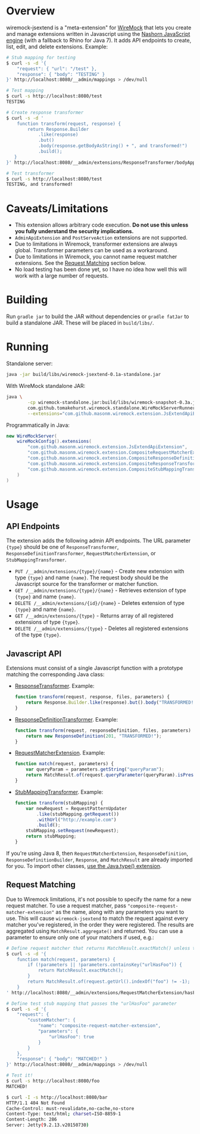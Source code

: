 # Overview

wiremock-jsextend is a "meta-extension" for [WireMock](http://wiremock.org) that lets you create and manage extensions written in Javascript using the [Nashorn JavaScript engine](http://www.n-k.de/riding-the-nashorn/) (with a fallback to Rhino for Java 7). It adds API endpoints to create, list, edit, and delete extensions. Example:

```sh
# Stub mapping for testing
$ curl -s -d '{
    "request": { "url": "/test" },
    "response": { "body": "TESTING" }
}' http://localhost:8080/__admin/mappings > /dev/null

# Test mapping
$ curl -s http://localhost:8080/test
TESTING

# Create response transformer
$ curl -s -d '
    function transform(request, response) {
        return Response.Builder
            .like(response)
            .but()
            .body(response.getBodyAsString() + ", and transformed!")
            .build();
   }
}' http://localhost:8080/__admin/extensions/ResponseTransformer/bodyAppendTest > /dev/null

# Test transformer
$ curl -s http://localhost:8080/test
TESTING, and transformed!
```

# Caveats/Limitations

* This extension allows arbitrary code execution. **Do not use this unless you fully understand the security implications.**
* `AdminApiExtension` and `PostServeAction` extensions are not supported.
* Due to limitations in Wiremock, transformer extensions are always global. Transformer parameters can be used as a workaround.
* Due to limitations in Wiremock, you cannot name request matcher extensions. See the [Request Matching](#request-matching) section below.
* No load testing has been done yet, so I have no idea how well this will work with a large number of requests.

# Building

Run `gradle jar` to build the JAR without dependencies or `gradle fatJar` to build a standalone JAR.
These will be placed in `build/libs/`.

# Running

Standalone server:
```sh
java -jar build/libs/wiremock-jsextend-0.1a-standalone.jar
```

With WireMock standalone JAR:
```sh
java \
        -cp wiremock-standalone.jar:build/libs/wiremock-snapshot-0.3a.jar \
        com.github.tomakehurst.wiremock.standalone.WireMockServerRunner \
        --extensions="com.github.masonm.wiremock.extension.JsExtendApiExtension,com.github.masonm.wiremock.extension.CompositeRequestMatcherExtension,com.github.masonm.wiremock.extension.CompositeResponseDefinitionTransformer,com.github.masonm.wiremock.extension.CompositeResponseTransformer,com.github.masonm.wiremock.extension.JsExtendStubMappingTransformerExtension"
```

Programmatically in Java:
```java
new WireMockServer(
    wireMockConfig().extensions(
        "com.github.masonm.wiremock.extension.JsExtendApiExtension",
        "com.github.masonm.wiremock.extension.CompositeRequestMatcherExtension",
        "com.github.masonm.wiremock.extension.CompositeResponseDefinitionTransformer",
        "com.github.masonm.wiremock.extension.CompositeResponseTransformer",
        "com.github.masonm.wiremock.extension.CompositeStubMappingTransformer"
    )
)
```

# Usage

## API Endpoints

The extension adds the following admin API endpoints. The URL parameter `{type}` should be one of `ResponseTransformer`, `ResponseDefinitionTransformer`, `RequestMatcherExtension`, or `StubMappingTransformer`.
* `PUT /__admin/extensions/{type}/{name}` - Create new extension with type `{type}` and name `{name}`. The request body should be the Javascript source for the transformer or matcher function.
* `GET /__admin/extensions/{type}/{name}` - Retrieves extension of type `{type}` and name `{name}`.
* `DELETE /__admin/extensions/{id}/{name}` - Deletes extension of type `{type}` and name `{name}`.
* `GET /__admin/extensions/{type}` - Returns array of all registered extensions of type `{type}`.
* `DELETE /__admin/extensions/{type}` - Deletes all registered extensions of the type `{type}`.

## Javascript API

Extensions must consist of a single Javascript function with a prototype matching the corresponding Java class:
* [ResponseTransformer](https://github.com/tomakehurst/wiremock/blob/7610d003720e1b39c994f95dcd36b3e3e48b9b9b/src/main/java/com/github/tomakehurst/wiremock/extension/ResponseTransformer.java#L25). Example:
    ```javascript
    function transform(request, response, files, parameters) {
        return Response.Builder.like(response).but().body("TRANSFORMED!").build();
    }
    ```
* [ResponseDefinitionTransformer](https://github.com/tomakehurst/wiremock/blob/7610d003720e1b39c994f95dcd36b3e3e48b9b9b/src/main/java/com/github/tomakehurst/wiremock/extension/ResponseTransformer.java#L25). Example:
    ```javascript
    function transform(request, responseDefinition, files, parameters) {
        return new ResponseDefinition(201, "TRANSFORMED!");
    }
    ```
* [RequestMatcherExtension](https://github.com/tomakehurst/wiremock/blob/7610d003720e1b39c994f95dcd36b3e3e48b9b9b/src/main/java/com/github/tomakehurst/wiremock/matching/RequestMatcherExtension.java#L32). Example:
    ```javascript
    function match(request, parameters) {
        var queryParam = parameters.getString("queryParam");
        return MatchResult.of(request.queryParameter(queryParam).isPresent());
    }
    ```
    
* [StubMappingTransformer](https://github.com/tomakehurst/wiremock/blob/42a18081701390b034a7ceb1a5281a2858afa68b/src/main/java/com/github/tomakehurst/wiremock/extension/StubMappingTransformer.java#L26). Example:
    ```javascript
    function transform(stubMapping) {
        var newRequest = RequestPatternUpdater
            .like(stubMapping.getRequest())
            .withUrl("http://example.com")
            .build();
        stubMapping.setRequest(newRequest);
        return stubMapping;
    }
    ```

If you're using Java 8, then `RequestMatcherExtension`, `ResponseDefinition`, `ResponseDefinitionBuilder`, `Response`, and `MatchResult` are already imported for you. To import other classes, [use the Java.type() extension](http://www.n-k.de/riding-the-nashorn/#_invoking_java_methods_from_javascript).

## Request Matching

Due to Wiremock limitations, it's not possible to specify the name for a new request matcher. To use a request matcher, pass `"composite-request-matcher-extension"` as the name, along with any parameters you want to use. This will cause `wiremock-jsextend` to match the request against every matcher you've registered, in the order they were registered. The results are  aggregated using `MatchResult.aggregate()` and returned. You can use a parameter to ensure only one of your matchers if used, e.g.:
```sh
# Define request matcher that returns MatchResult.exactMatch() unless the parameter "urlHasFoo" is present
$ curl -s -d '{
    function match(request, parameters) {
        if (!parameters || !parameters.containsKey("urlHasFoo")) {
            return MatchResult.exactMatch();
        }
        return MatchResult.of(request.getUrl().indexOf("foo") != -1);
    }
' http://localhost:8080/__admin/extensions/RequestMatcherExtension/hasFoo > /dev/null

# Define test stub mapping that passes the "urlHasFoo" parameter
$ curl -s -d '{
    "request": {
        "customMatcher": {
            "name": "composite-request-matcher-extension",
            "parameters": {
                "urlHasFoo": true
            }
        }
    },
    "response": { "body": "MATCHED!" }
}' http://localhost:8080/__admin/mappings > /dev/null

# Test it!
$ curl -s http://localhost:8080/foo
MATCHED!

$ curl -I -s http://localhost:8080/bar
HTTP/1.1 404 Not Found
Cache-Control: must-revalidate,no-cache,no-store
Content-Type: text/html; charset=ISO-8859-1
Content-Length: 286
Server: Jetty(9.2.13.v20150730)
```

